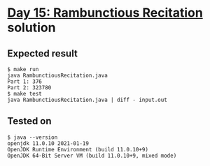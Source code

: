# [Day 15: Rambunctious Recitation](https://adventofcode.com/2020/day/15) solution

## Expected result
```
$ make run
java RambunctiousRecitation.java
Part 1: 376
Part 2: 323780
$ make test
java RambunctiousRecitation.java | diff - input.out
```

## Tested on
```
$ java --version
openjdk 11.0.10 2021-01-19
OpenJDK Runtime Environment (build 11.0.10+9)
OpenJDK 64-Bit Server VM (build 11.0.10+9, mixed mode)
```
